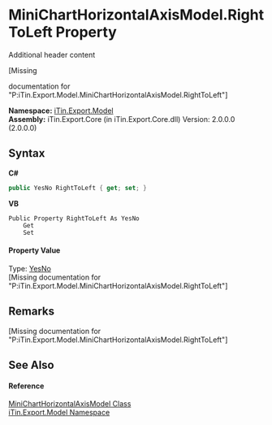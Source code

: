 # MiniChartHorizontalAxisModel.RightToLeft Property 
Additional header content 

\[Missing <summary> documentation for "P:iTin.Export.Model.MiniChartHorizontalAxisModel.RightToLeft"\]

**Namespace:**&nbsp;<a href="N_iTin_Export_Model">iTin.Export.Model</a><br />**Assembly:**&nbsp;iTin.Export.Core (in iTin.Export.Core.dll) Version: 2.0.0.0 (2.0.0.0)

## Syntax

**C#**<br />
``` C#
public YesNo RightToLeft { get; set; }
```

**VB**<br />
``` VB
Public Property RightToLeft As YesNo
	Get
	Set
```


#### Property Value
Type: <a href="T_iTin_Export_Model_YesNo">YesNo</a><br />\[Missing <value> documentation for "P:iTin.Export.Model.MiniChartHorizontalAxisModel.RightToLeft"\]

## Remarks
\[Missing <remarks> documentation for "P:iTin.Export.Model.MiniChartHorizontalAxisModel.RightToLeft"\]

## See Also


#### Reference
<a href="T_iTin_Export_Model_MiniChartHorizontalAxisModel">MiniChartHorizontalAxisModel Class</a><br /><a href="N_iTin_Export_Model">iTin.Export.Model Namespace</a><br />